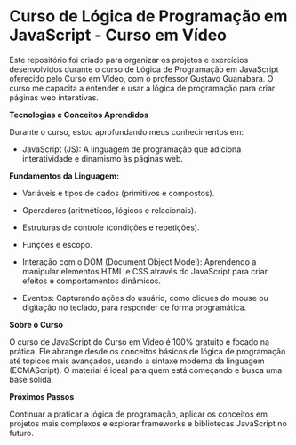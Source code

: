 # Curso de Lógica de Programação em JavaScript - Curso em Vídeo

Este repositório foi criado para organizar os projetos e exercícios desenvolvidos durante o curso de Lógica de Programação em JavaScript oferecido pelo Curso em Vídeo, com o professor Gustavo Guanabara. O curso me capacita a entender e usar a lógica de programação para criar páginas web interativas.

**Tecnologias e Conceitos Aprendidos**

Durante o curso, estou aprofundando meus conhecimentos em:

- JavaScript (JS): A linguagem de programação que adiciona interatividade e dinamismo às páginas web.

**Fundamentos da Linguagem:**

- Variáveis e tipos de dados (primitivos e compostos).

- Operadores (aritméticos, lógicos e relacionais).

- Estruturas de controle (condições e repetições).

- Funções e escopo.

- Interação com o DOM (Document Object Model): Aprendendo a manipular elementos HTML e CSS através do JavaScript para criar efeitos e comportamentos dinâmicos.

- Eventos: Capturando ações do usuário, como cliques do mouse ou digitação no teclado, para responder de forma programática.

**Sobre o Curso**

O curso de JavaScript do Curso em Vídeo é 100% gratuito e focado na prática. Ele abrange desde os conceitos básicos de lógica de programação até tópicos mais avançados, usando a sintaxe moderna da linguagem (ECMAScript). O material é ideal para quem está começando e busca uma base sólida.

**Próximos Passos**

Continuar a praticar a lógica de programação, aplicar os conceitos em projetos mais complexos e explorar frameworks e bibliotecas JavaScript no futuro.
